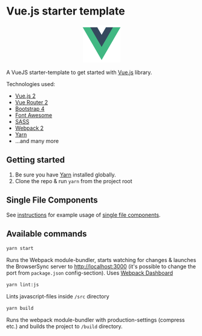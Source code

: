 # Vue.js starter template

<p align="center">
  <img src="src/assets/images/logo.png" height="100" />
</p>

A VueJS starter-template to get started with [Vue.js](https://github.com/vuejs/vue) library.

Technologies used:
* [Vue.js 2](https://github.com/vuejs/vue)
* [Vue Router 2](https://github.com/vuejs/vue-router)
* [Bootstrap 4](https://v4-alpha.getbootstrap.com/)
* [Font Awesome](http://fontawesome.io/)
* [SASS](http://sass-lang.com/)
* [Webpack 2](https://webpack.js.org/)
* [Yarn](https://yarnpkg.com/en/docs/install)
* ...and many more

## Getting started

1. Be sure you have [Yarn](https://yarnpkg.com/en/docs/install) installed globally.
2. Clone the repo & run `yarn` from the project root

## Single File Components
See [instructions](docs/single-file-components.md) for example usage of [single file components](https://vuejs.org/v2/guide/single-file-components.html).

## Available commands

```sh
yarn start
```

Runs the Webpack module-bundler, starts watching for changes & launches the BrowserSync server to [http://localhost:3000](http://localhost:3000) (it's possible to change the port from `package.json` config-section). Uses [Webpack Dashboard](https://github.com/FormidableLabs/webpack-dashboard)

```sh
yarn lint:js
```

Lints javascript-files inside `/src` directory

```sh
yarn build
```

Runs the webpack module-bundler with production-settings (compress etc.) and builds the project to `/build` directory.